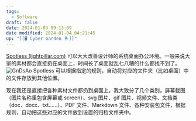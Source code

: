 ```yaml
---
tags:
  - Software
draft: false
date: 2024-01-03 09:13:09
date modified: 2024-01-04 04:21:45
up: "[[🖥️ Cyber Garden 🏝️]]"
---
```


[Spotless (lightpillar.com)](https://lightpillar.com/spotless.html) 可以大大改善设计师的系统桌面办公环境。一般来说大家的素材都会直接扔在桌面上，时间长了桌面就乱七八糟的什么都找不到了。
![GnDsAo](https://pic.237484.xyz/uPic/GnDsAo.jpg)
Spotless 可以根据指定的规则，自动将对应的文件夹（比如桌面）中的文件存放到其他位置。

现在我还是直接把各种素材文件都扔到桌面上，我大致分了几个类别，屏幕截图（图片名称里包含屏幕或 screen）、svg 图片、gif 图片、视频文件、文档类（doc、docx、txt……）、PDF 文件、Markdown 文件、各种安装包文件，根据规则，自动把这些对应的文件放到设置的归档文件夹中。

